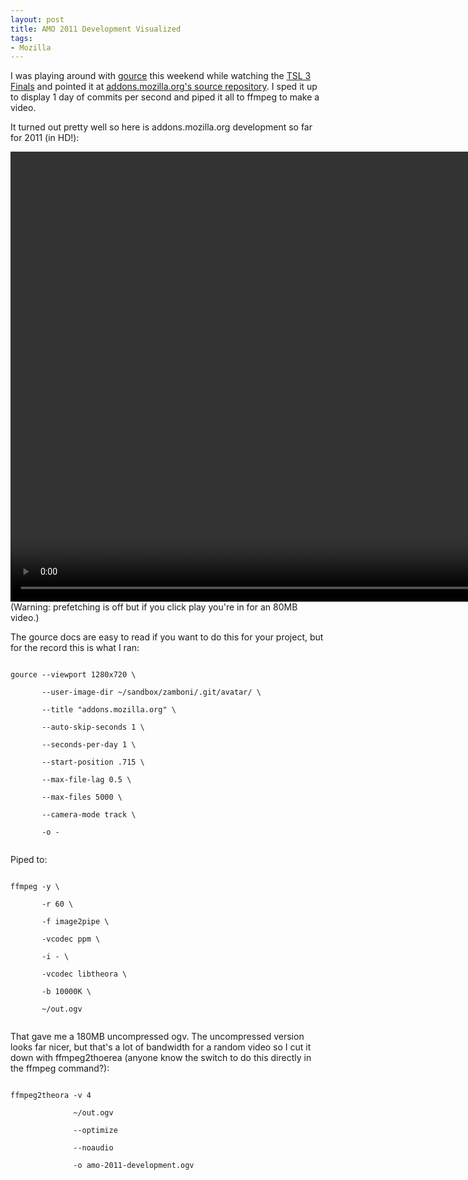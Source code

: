 ```yaml
---
layout: post
title: AMO 2011 Development Visualized
tags:
- Mozilla
---
```

<p>I was playing around with <a href="http://code.google.com/p/gource/">gource</a> this weekend while watching the <a href="http://www.pokerstrategytsl3.com/">TSL 3 Finals</a> and pointed it at <a href="https://github.com/jbalogh/zamboni">addons.mozilla.org's source repository</a>.  I sped it up to display 1 day of commits per second and piped it all to ffmpeg to make a video.  </p>
<p>It turned out pretty well so here is addons.mozilla.org development so far for 2011 (in HD!):</p>
<p><video width="1280" height="720" controls preload="none"><br />
    <source src="http://people.mozilla.org/~clouserw/public/blog/amo-2011-development.ogv" type='video/ogg; codecs="theora"'><br />
</video><br />
(Warning: prefetching is off but if you click play you're in for an 80MB video.)</p>
<p>The gource docs are easy to read if you want to do this for your project, but for the record this is what I ran:<br />
<code><br />
gource --viewport 1280x720 \<br />
       --user-image-dir ~/sandbox/zamboni/.git/avatar/ \<br />
       --title "addons.mozilla.org" \<br />
       --auto-skip-seconds 1 \<br />
       --seconds-per-day 1 \<br />
       --start-position .715 \<br />
       --max-file-lag 0.5 \<br />
       --max-files 5000 \<br />
       --camera-mode track \<br />
       -o -<br />
</code></p>
<p>Piped to:<br />
<code><br />
ffmpeg -y \<br />
       -r 60 \<br />
       -f image2pipe \<br />
       -vcodec ppm \<br />
       -i - \<br />
       -vcodec libtheora \<br />
       -b 10000K \<br />
       ~/out.ogv<br />
</code></p>
<p>That gave me a 180MB uncompressed ogv.  The uncompressed version looks far nicer, but that's a lot of bandwidth for a random video so I cut it down with ffmpeg2thoerea (anyone know the switch to do this directly in the ffmpeg command?):<br />
<code><br />
ffmpeg2theora -v 4<br />
              ~/out.ogv<br />
              --optimize<br />
              --noaudio<br />
              -o amo-2011-development.ogv<br />
</code></p>
